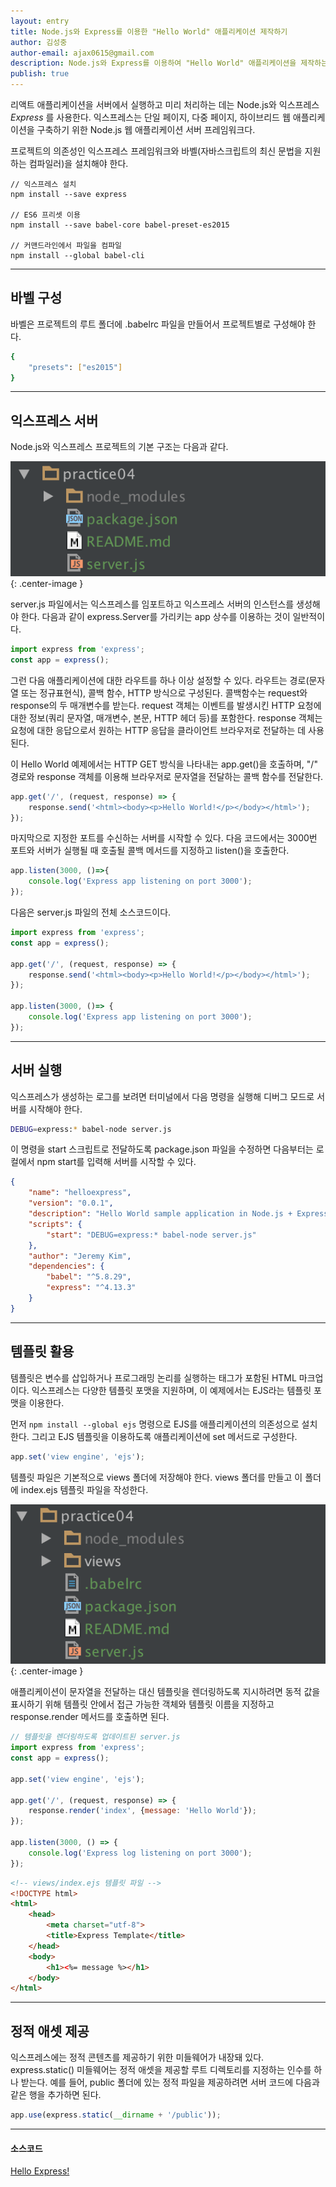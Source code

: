 ```yaml
---
layout: entry
title: Node.js와 Express를 이용한 "Hello World" 애플리케이션 제작하기
author: 김성중
author-email: ajax0615@gmail.com
description: Node.js와 Express를 이용하여 "Hello World" 애플리케이션을 제작하는 방법입니다.
publish: true
---
```


리액트 애플리케이션을 서버에서 실행하고 미리 처리하는 데는 Node.js와 익스프레스 *Express* 를 사용한다. 익스프레스는 단일 페이지, 다중 페이지, 하이브리드 웹 애플리케이션을 구축하기 위한 Node.js 웹 애플리케이션 서버 프레임워크다.

프로젝트의 의존성인 익스프레스 프레임워크와 바벨(자바스크립트의 최신 문법을 지원하는 컴파일러)을 설치해야 한다.

```
// 익스프레스 설치
npm install --save express

// ES6 프리셋 이용
npm install --save babel-core babel-preset-es2015

// 커맨드라인에서 파일을 컴파일
npm install --global babel-cli
```

---

## 바벨 구성
바벨은 프로젝트의 루트 폴더에 .babelrc 파일을 만들어서 프로젝트별로 구성해야 한다.

```bash
{
    "presets": ["es2015"]
}
```

---

## 익스프레스 서버
Node.js와 익스프레스 프로젝트의 기본 구조는 다음과 같다.

![express-structure](/images/2016/10/16/express-structure.png "express-structure"){: .center-image }

server.js 파일에서는 익스프레스를 임포트하고 익스프레스 서버의 인스턴스를 생성해야 한다. 다음과 같이 express.Server를 가리키는 app 상수를 이용하는 것이 일반적이다.

```javascript
import express from 'express';
const app = express();
```

그런 다음 애플리케이션에 대한 라우트를 하나 이상 설정할 수 있다. 라우트는 경로(문자열 또는 정규표현식), 콜백 함수, HTTP 방식으로 구성된다. 콜백함수는 request와 response의 두 매개변수를 받는다. request 객체는 이벤트를 발생시킨 HTTP 요청에 대한 정보(쿼리 문자열, 매개변수, 본문, HTTP 헤더 등)를 포함한다. response 객체는 요청에 대한 응답으로서 원하는 HTTP 응답을 클라이언트 브라우저로 전달하는 데 사용된다.

이 Hello World 예제에서는 HTTP GET 방식을 나타내는 app.get()을 호출하며, "/" 경로와 response 객체를 이용해 브라우저로 문자열을 전달하는 콜백 함수를 전달한다.

```javascript
app.get('/', (request, response) => {
    response.send('<html><body><p>Hello World!</p></body></html>');
});
```

마지막으로 지정한 포트를 수신하는 서버를 시작할 수 있다. 다음 코드에서는 3000번 포트와 서버가 실행될 때 호출될 콜백 메서드를 지정하고 listen()을 호출한다.

```javascript
app.listen(3000, ()=>{
    console.log('Express app listening on port 3000');
});
```

다음은 server.js 파일의 전체 소스코드이다.

```javascript
import express from 'express';
const app = express();

app.get('/', (request, response) => {
    response.send('<html><body><p>Hello World!</p></body></html>');
});

app.listen(3000, ()=> {
    console.log('Express app listening on port 3000');
});
```

---

## 서버 실행
익스프레스가 생성하는 로그를 보려면 터미널에서 다음 명령을 실행해 디버그 모드로 서버를 시작해야 한다.

```bash
DEBUG=express:* babel-node server.js
```

이 명령을 start 스크립트로 전달하도록 package.json 파일을 수정하면 다음부터는 로컬에서 npm start를 입력해 서버를 시작할 수 있다.

```json
{
    "name": "helloexpress",
    "version": "0.0.1",
    "description": "Hello World sample application in Node.js + Express",
    "scripts": {
        "start": "DEBUG=express:* babel-node server.js"
    },
    "author": "Jeremy Kim",
    "dependencies": {
        "babel": "^5.8.29",
        "express": "^4.13.3"
    }
}
```

---

## 템플릿 활용
템플릿은 변수를 삽입하거나 프로그래밍 논리를 실행하는 태그가 포함된 HTML 마크업이다. 익스프레스는 다양한 템플릿 포맷을 지원하며, 이 예제에서는 EJS라는 템플릿 포맷을 이용한다.

먼저 `npm install --global ejs` 명령으로 EJS를 애플리케이션의 의존성으로 설치한다. 그리고 EJS 템플릿을 이용하도록 애플리케이션에 set 메서드로 구성한다.

```javascript
app.set('view engine', 'ejs');
```

템플릿 파일은 기본적으로 views 폴더에 저장해야 한다. views 폴더를 만들고 이 폴더에 index.ejs 템플릿 파일을 작성한다.

![ejs-structure](/images/2016/10/16/ejs-structure.png "ejs-structure"){: .center-image }

애플리케이션이 문자열을 전달하는 대신 템플릿을 렌더링하도록 지시하려면 동적 값을 표시하기 위해 템플릿 안에서 접근 가능한 객체와 템플릿 이름을 지정하고 response.render 메서드를 호출하면 된다.

```javascript
// 템플릿을 렌더링하도록 업데이트된 server.js
import express from 'express';
const app = express();

app.set('view engine', 'ejs');

app.get('/', (request, response) => {
    response.render('index', {message: 'Hello World'});
});

app.listen(3000, () => {
    console.log('Express log listening on port 3000');
});
```

```html
<!-- views/index.ejs 템플릿 파일 -->
<!DOCTYPE html>
<html>
    <head>
        <meta charset="utf-8">
        <title>Express Template</title>
    </head>
    <body>
        <h1><%= message %></h1>
    </body>
</html>
```

---

## 정적 애셋 제공
익스프레스에는 정적 콘텐츠를 제공하기 위한 미들웨어가 내장돼 있다. express.static() 미들웨어는 정적 애셋을 제공할 루트 디렉토리를 지정하는 인수를 하나 받는다. 예를 들어, public 폴더에 있는 정적 파일을 제공하려면 서버 코드에 다음과 같은 행을 추가하면 된다.

```javascript
app.use(express.static(__dirname + '/public'));
```

---

#### 소스코드
[Hello Express!](https://github.com/sungjungkim/react-practice/tree/master/practice04)
